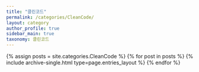 ```yaml
---
title: "클린코드"
permalink: /categories/CleanCode/ 
layout: category
author_profile: true
sidebar_main: true
taxonomy: 클린코드 
---
```


{% assign posts = site.categories.CleanCode %}
{% for post in posts %} {% include archive-single.html type=page.entries_layout %} {% endfor %}
